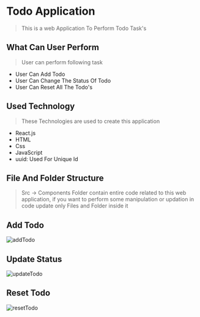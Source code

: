 # Todo Application
> This is a web Application To Perform Todo Task's 

## What Can User Perform
> User can perform following task
- User Can Add Todo
- User Can Change The Status Of Todo
- User Can Reset All The Todo's

## Used Technology
> These Technologies are used to create this application
- React.js 
- HTML
- Css 
- JavaScript
- uuid: Used For Unique Id

## File And Folder Structure
> Src -> Components Folder contain entire code related to this web application,  if you want to perform some manipulation or updation in code update only Files and Folder inside  it 


## Add Todo
![addTodo](https://github.com/abhishekbhadoriya421/TAILNODE_Assessment-/assets/127028405/9fd4f675-3daa-4d7c-a899-f09ac56481bc)

## Update Status
![updateTodo](https://github.com/abhishekbhadoriya421/TAILNODE_Assessment-/assets/127028405/b89ecafd-dc4c-4cad-acd6-e3c5789db65d)

## Reset Todo


![resetTodo](https://github.com/abhishekbhadoriya421/TAILNODE_Assessment-/assets/127028405/fe683358-a3a9-41ac-9d83-f53c5a728534)

